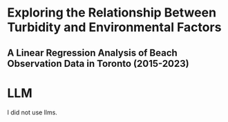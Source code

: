 # Exploring the Relationship Between Turbidity and Environmental Factors
## A Linear Regression Analysis of Beach Observation Data in Toronto (2015-2023)

# LLM
I did not use llms.
